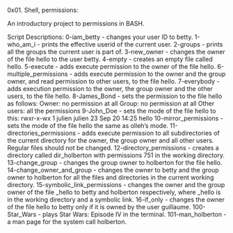0x01. Shell, permissions:

An introductory project to permissions in BASH.

Script Descriptions:
0-iam_betty - changes your user ID to betty.
1-who_am_i - prints the effective userid of the current user.
2-groups - prints all the groups the current user is part of.
3-new_owner - changes the owner of the file hello to the user betty.
4-empty - creates an empty file called hello.
5-execute - adds execute permission to the owner of the file hello.
6-multiple_permissions - adds execute permission to the owner and the group owner, and read permission to other users, to the file hello.
7-everybody - adds execution permission to the owner, the group owner and the other users, to the file hello.
8-James_Bond - sets the permission to the file hello as follows:
Owner: no permission at all
Group: no permission at all
Other users: all the permissions
9-John_Doe - sets the mode of the file hello to this:
rwxr-x-wx 1 julien julien 23 Sep 20 14:25 hello
10-mirror_permissions - sets the mode of the file hello the same as olleh’s mode.
11-directories_permissions - adds execute permission to all subdirectories of the current directory for the owner, the group owner and all other users. Regular files should not be changed.
12-directory_permissions - creates a directory called dir_holberton with permissions 751 in the working directory.
13-change_group - changes the group owner to holberton for the file hello.
14-change_owner_and_group - changes the owner to betty and the group owner to holberton for all the files and directories in the current working directory.
15-symbolic_link_permissions - changes the owner and the group owner of the file _hello to betty and holberton respectively, where _hello is in the working directory and a symbolic link.
16-if_only - changes the owner of the file hello to betty only if it is owned by the user guillaume.
100-Star_Wars - plays Star Wars: Episode IV in the terminal.
101-man_holberton - a man page for the system call holberton.
